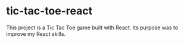 # tic-tac-toe-react

This project is a Tic Tac Toe game built with React. Its purpose was to improve my React skills.
